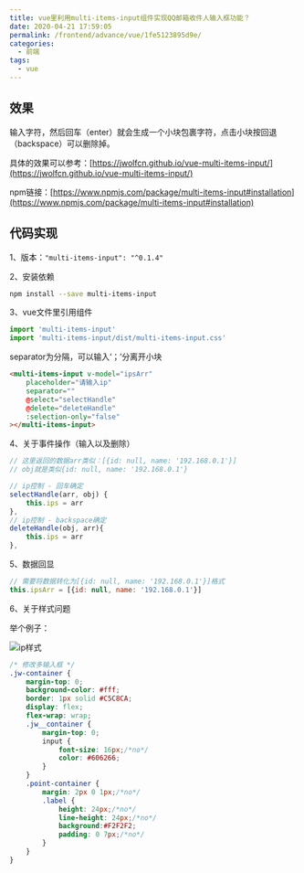```yaml
---
title: vue里利用multi-items-input组件实现QQ邮箱收件人输入框功能？
date: 2020-04-21 17:59:05
permalink: /frontend/advance/vue/1fe5123895d9e/
categories:
  - 前端
tags:
  - vue
---
```


## 效果

输入字符，然后回车（enter）就会生成一个小块包裹字符，点击小块按回退（backspace）可以删除掉。

具体的效果可以参考：[https://jwolfcn.github.io/vue-multi-items-input/](https://jwolfcn.github.io/vue-multi-items-input/)

npm链接：[https://www.npmjs.com/package/multi-items-input#installation](https://www.npmjs.com/package/multi-items-input#installation)

## 代码实现

1、版本：`"multi-items-input": "^0.1.4"`

2、安装依赖

```bash
npm install --save multi-items-input
```

3、vue文件里引用组件

```js
import 'multi-items-input'
import 'multi-items-input/dist/multi-items-input.css'
```

separator为分隔，可以输入‘；’分离开小块

```html
<multi-items-input v-model="ipsArr"
    placeholder="请输入ip"
    separator=""
    @select="selectHandle"
    @delete="deleteHandle"
    :selection-only="false"
></multi-items-input>
```

4、关于事件操作（输入以及删除）

```js
// 这里返回的数据arr类似：[{id: null, name: '192.168.0.1'}]
// obj就是类似{id: null, name: '192.168.0.1'}

// ip控制 - 回车确定
selectHandle(arr, obj) {
    this.ips = arr
},
// ip控制 - backspace确定
deleteHandle(obj, arr){
    this.ips = arr
},
```

5、数据回显

```js
// 需要将数据转化为[{id: null, name: '192.168.0.1'}]格式
this.ipsArr = [{id: null, name: '192.168.0.1'}]
```

6、关于样式问题

举个例子：

![ip样式](https://img-blog.csdnimg.cn/20200421175750648.png#pic_center)

```css
/* 修改多输入框 */
.jw-container {
    margin-top: 0;
    background-color: #fff;
    border: 1px solid #C5C8CA;
    display: flex;
    flex-wrap: wrap;
    .jw__container {
        margin-top: 0;
        input {
            font-size: 16px;/*no*/
            color: #606266;
        }
    }
    .point-container {
        margin: 2px 0 1px;/*no*/
        .label {
            height: 24px;/*no*/
            line-height: 24px;/*no*/
            background:#F2F2F2;
            padding: 0 7px;/*no*/
        }
    }
}
```
